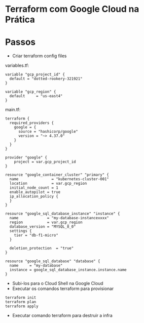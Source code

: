 # Terraform com Google Cloud na Prática

# Passos

- Criar terraform config files

variables.tf:

```
variable "gcp_project_id" {
  default = "dotted-rookery-321921"
}

variable "gcp_region" {
  default     = "us-east4"
}

```

main.tf:

```
terraform {
  required_providers {
    google = {
      source = "hashicorp/google"
      version = "~> 4.37.0"
    }
  }
}

provider "google" {
    project = var.gcp_project_id
}

resource "google_container_cluster" "primary" {
  name               = "kubernetes-cluster-001"
  location           = var.gcp_region
  initial_node_count = 1
  enable_autopilot = true
  ip_allocation_policy {
  }
}

resource "google_sql_database_instance" "instance" {
  name             = "my-database-instancexxxx"
  region           = var.gcp_region
  database_version = "MYSQL_8_0"
  settings {
    tier = "db-f1-micro"
  }

  deletion_protection  = "true"
}

resource "google_sql_database" "database" {
  name     = "my-database"
  instance = google_sql_database_instance.instance.name
}
```

- Subi-los para o Cloud Shell na Google Cloud
- Executar os comandos terraform para provisionar

```
terraform init
terraform plan
terraform apply

```

- Executar comando terraform para destruir a infra
